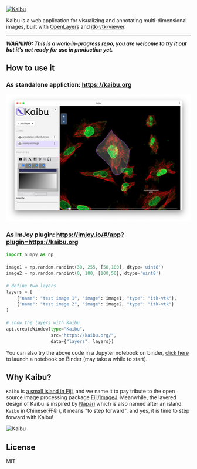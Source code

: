 <a href="https://kaibu.org" target="_blank" ><img src="https://raw.githubusercontent.com/imjoy-team/kaibu/master/public/static/img/kaibu-banner.svg?sanitize=true" width="380" alt="Kaibu"></img>
</a>

Kaibu is a web application for visualizing and annotating multi-dimensional images, built with [OpenLayers](https://openlayers.org/) and [itk-vtk-viewer](https://kitware.github.io/itk-vtk-viewer/).

----
***WARNING: This is a work-in-progress repo, you are welcome to try it out but it's not ready for use in production yet.***

## How to use it

### As standalone appliction: https://kaibu.org

![Kaibu Screenshot](./public/static/img/kaibu-screenshot-1.png)

### As ImJoy plugin: https://imjoy.io/#/app?plugin=https://kaibu.org

```python
import numpy as np

image1 = np.random.randint(30, 255, [50,100], dtype='uint8')
image2 = np.random.randint(0, 180, [100,50], dtype='uint8')

# define two layers
layers = [
    {"name": "test image 1", "image": image1, "type": "itk-vtk"},
    {"name": "test image 2", "image": image2, "type": "itk-vtk"}
]

# show the layers with Kaibu
api.createWindow(type="Kaibu",
                 src="https://kaibu.org/", 
                 data={"layers": layers})
```

You can also try the above code in a Jupyter notebook on binder, [click here](https://mybinder.org/v2/gh/imjoy-team/imjoy-binder-image/master?filepath=imjoy-jupyter-tutorial.ipynb) to launch a notebook on Binder (may take a while to start).

## Why Kaibu?

`Kaibu` is [a small island in Fiji](https://www.google.com/maps/place/Kaibu+Island/), and we name it to pay tribute to the open source image processing package [Fiji](https://fiji.sc/)/[ImageJ](https://imagej.net). Meanwhile, the layered design of Kaibu is inspired by [Napari](https://napari.org/) which is also named after an island. `Kaibu` in Chinese(开步), it means "to step forward", and yes, it is time to step forward with Kaibu!

<img src="https://raw.githubusercontent.com/imjoy-team/kaibu/master/public/static/img/kaibu-logo.gif?sanitize=true" width="400" alt="Kaibu"></img>


## License

MIT